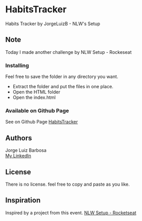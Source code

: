 # HabitsTracker

Habits Tracker by JorgeLuizB - NLW's Setup

## Note

Today I made another challenge by NLW Setup - Rockeseat

### Installing

Feel free to save the folder in any directory you want.

- Extract the folder and put the files in one place.
- Open the HTML folder
- Open the index.html

### Available on Github Page
See on Github Page [HabitsTracker](https://jorgeluizb.github.io/HabitsTracker/)

## Authors

Jorge Luiz Barbosa  
[My LinkedIn](https://www.linkedin.com/in/jorge-luiz-barbosa-908b5912a/)

## License

There is no license. feel free to copy and paste as you like.

## Inspiration
Inspired by a project from this event.
[NLW Setup - Rocketseat](https://www.rocketseat.com.br/)
